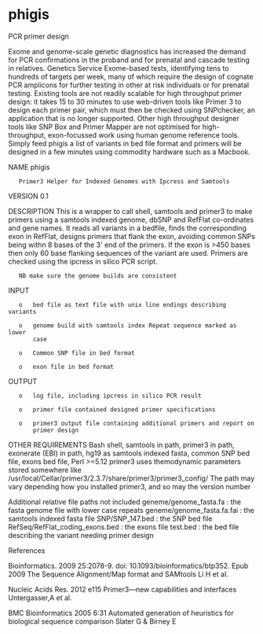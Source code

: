 # phigis
PCR primer design

Exome and genome-scale genetic diagnostics has increased the demand for PCR confirmations in the proband and for prenatal and cascade testing in relatives. Genetics Service Exome-based tests, identifying tens to hundreds of targets per week, many of which require the design of cognate PCR amplicons for further testing in other at risk individuals or for prenatal testing. Existing tools are not readily scalable for high throughput primer design: it takes 15 to 30 minutes to use web-driven tools like Primer 3 to design each primer pair, which must then be checked using SNPchecker, an application that is no longer supported. Other high throughput designer tools like SNP Box and Primer Mapper are not optimised for high-throughput, exon-focussed work using human genome reference tools. Simply feed phigis a list of variants in bed file format and primers will be designed in a few minutes using commodity hardware such as a Macbook.

NAME
       phigis

       Primer3 Helper for Indexed Genomes with Ipcress and Samtools

VERSION
       0.1

DESCRIPTION
       This is a wrapper to call shell, samtools and primer3 to make primers
       using a samtools indexed genome, dbSNP and RefFlat co-ordinates and
       gene names.  It reads all variants in a bedfile, finds the
       corresponding exon in RefFlat, designs primers that flank the exon, 
       avoiding common SNPs being withn 8 bases of the 3' end of
       the primers.  If the exon is >450 bases then only 60 base flanking
       sequences of the variant are used.  Primers are checked using the
       ipcress in silico PCR script.

       NB make sure the genome builds are consistent

INPUT

       o   bed file as text file with unix line endings describing variants

       o   genome build with samtools index Repeat sequence marked as lower
           case

       o   Common SNP file in bed format

       o   exon file in bed format

   OUTPUT
   
       o   log file, including ipcress in silico PCR result

       o   primer file contained designed primer specifications

       o   primer3 output file containing additional primers and report on
           primer design

   OTHER REQUIREMENTS
       Bash shell, samtools in path, primer3 in path, exonerate (EBI) in path, hg19
       as samtools indexed fasta, common SNP bed file, exons bed file, Perl
       >=5.12
       primer3 uses themodynamic parameters stored somewhere like
       /usr/local/Cellar/primer3/2.3.7/share/primer3/primer3_config/
       The path may vary depending how you installed primer3, and so may the version number
       
 Additional relative file paths not included
       geneme/genome_fasta.fa : the fasta genome file with lower case repeats
       geneme/genome_fasta.fa.fai : the samtools indexed fasta file
       SNP/SNP_147.bed : the SNP bed file
       RefSeq/RefFlat_coding_exons.bed : the exons file
       test.bed : the bed file describing the variant needing primer design
       
References

Bioinformatics. 2009 25:2078-9. doi: 10.1093/bioinformatics/btp352. Epub 2009 The Sequence Alignment/Map format and SAMtools Li H et al.

Nucleic Acids Res. 2012 e115 Primer3—new capabilities and interfaces Untergasser,A et al.

BMC Bioinformatics 2005 6:31 Automated generation of heuristics for biological sequence comparison Slater G & Birney E

       
       

